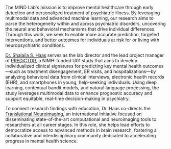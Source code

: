 The MIND Lab's mission is to improve mental healthcare through early detection and personalized treatment of psychiatric illness. By leveraging multimodal data and advanced machine learning, our research aims to parse the heterogeneity within and across psychiatric disorders, uncovering the neural and behavioral mechanisms that drive individual differences. Through this work, we seek to enable more accurate prediction, targeted interventions, and better outcomes for individuals at risk for or living with neuropsychiatric conditions.

[Dr. Shalaila S. Haas](https://mindlabresearch.com/team/haas) serves as the lab director and the lead project manager of [PREDiCTOR](https://impact-mh.org/awardees/predictor/), a NIMH-funded U01 study that aims to develop individualized clinical signatures for predicting key mental health outcomes—such as treatment disengagement, ER visits, and hospitalizations—by analyzing behavioral data from clinical interviews, electronic health records (EHR), and smartphones in young, help-seeking individuals. Using deep learning, contextual bandit models, and natural language processing, the study leverages multimodal data to enhance prognostic accuracy and support equitable, real-time decision-making in psychiatry.

To connect research findings with education, Dr. Haas co-directs the [Translational Neuroimaging](https://www.translational-neuro.org/about-us), an international initiative focused on disseminating state-of-the-art computational and neuroimaging tools to researchers at all career stages. In this role, she helps lead efforts to democratize access to advanced methods in brain research, fostering a collaborative and interdisciplinary community dedicated to accelerating progress in mental health science.

